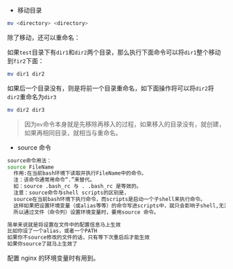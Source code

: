 * 移动目录

```bash
mv <directory> <directory>
```

除了移动，还可以重命名：

如果`test`目录下有`dir1`和`dir2`两个目录，那么执行下面命令可以将`dir1`整个移动到`fir2`下面：

```bash
mv dir1 dir2
```

如果后一个目录没有，则是将前一个目录重命名，如下面操作将可以将`dir2`将`dir2`重命名为`dir3`

```bash
mv dir2 dir3
```

> 因为`mv`命令本身就是先移除再移入的过程，如果移入的目录没有，就创建，如果再相同目录，就相当与重命名。

* source 命令

```bash
source命令用法：
source FileName
  作用:在当前bash环境下读取并执行FileName中的命令。
  注：该命令通常用命令“.”来替代。
  如：source .bash_rc 与 . .bash_rc 是等效的。
  注意：source命令与shell scripts的区别是，
  source在当前bash环境下执行命令，而scripts是启动一个子shell来执行命令。
  这样如果把设置环境变量（或alias等等）的命令写进scripts中，就只会影响子shell,无法改变当前的BASH,
  所以通过文件（命令列）设置环境变量时，要用source 命令。

简单来说就是将设置在文件中的配置信息马上生效
比如你设了一个alias，或者一个PATH
如果你不source修改的文件的话，只有等下次重启后才能生效
如果你source了就马上生效了
```

配置 nginx 的环境变量时有用到。
